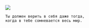 <!--2016-04-17 10:03:20-->
<img src="/posts/Подборка цитат и афоризмов/gandi.jpg">

    Ты должен верить в себя даже тогда, 
    когда в тебе сомневается весь мир.

